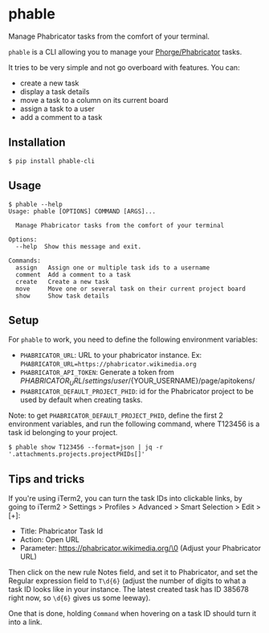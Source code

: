 # phable
Manage Phabricator tasks from the comfort of your terminal.

`phable` is a CLI allowing you to manage your [Phorge/Phabricator](https://we.phorge.it) tasks.

It tries to be very simple and not go overboard with features. You can:
- create a new task
- display a task details
- move a task to a column on its current board
- assign a task to a user
- add a comment to a task

## Installation

```console
$ pip install phable-cli
```

## Usage

```console
$ phable --help
Usage: phable [OPTIONS] COMMAND [ARGS]...

  Manage Phabricator tasks from the comfort of your terminal

Options:
  --help  Show this message and exit.

Commands:
  assign   Assign one or multiple task ids to a username
  comment  Add a comment to a task
  create   Create a new task
  move     Move one or several task on their current project board
  show     Show task details
```

## Setup

For `phable` to work, you need to define the following environment variables:

- `PHABRICATOR_URL`: URL to your phabricator instance. Ex: `PHABRICATOR_URL=https://phabricator.wikimedia.org`
- `PHABRICATOR_API_TOKEN`: Generate a token from ${PHABRICATOR_URL}/settings/user/${YOUR_USERNAME}/page/apitokens/
- `PHABRICATOR_DEFAULT_PROJECT_PHID`: id for the Phabricator project to be used by default when creating tasks.

Note: to get `PHABRICATOR_DEFAULT_PROJECT_PHID`, define the first 2 environment variables, and run the following command, where T123456 is a task id belonging to your project.

```console
$ phable show T123456 --format=json | jq -r '.attachments.projects.projectPHIDs[]'
```

## Tips and tricks

If you're using iTerm2, you can turn the task IDs into clickable links, by going to iTerm2 > Settings > Profiles > Advanced > Smart Selection > Edit > [+]:
- Title: Phabricator Task Id
- Action: Open URL
- Parameter: https://phabricator.wikimedia.org/\0 (Adjust your Phabricator URL)

Then click on the new rule Notes field, and set it to Phabricator, and set the Regular expression field to `T\d{6}` (adjust the number of digits to what a task ID looks like in your instance. The latest created task has ID 385678 right now, so `\d{6}` gives us some leeway).

One that is done, holding `Command` when hovering on a task ID should turn it into a link.
